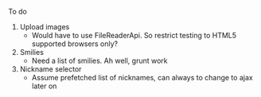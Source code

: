 To do 

1. Upload images
	- Would have to use FileReaderApi. So restrict testing to HTML5 supported browsers only?
2. Smilies
	- Need a list of smilies. Ah well, grunt work
3. Nickname selector
	- Assume prefetched list of nicknames, can always to change to ajax later on